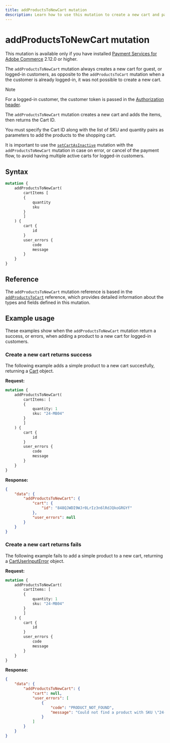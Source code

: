```yaml
---
title: addProductsToNewCart mutation
description: Learn how to use this mutation to create a new cart and payment order in Payment Services for Adobe Commerce, supporting guest and logged-in customers during checkout flows.
---
```


# addProductsToNewCart mutation

<InlineAlert variant="info" slots="text" />

This mutation is available only if you have installed [Payment Services for Adobe Commerce](https://commercemarketplace.adobe.com/magento-payment-services.html) 2.12.0 or higher.

The `addProductsToNewCart` mutation always creates a new cart for guest, or logged-in customers, as opposite to the `addProductsToCart` mutation when a the customer is already logged-in, it was not possible to create a new cart.

>[!NOTE]
>
> For a logged-in customer, the customer token is passed in the [Authorization header](https://developer.adobe.com/commerce/webapi/graphql/usage/authorization-tokens/#customer-tokens).

The `addProductsToNewCart` mutation creates a new cart and adds the items, then returns the Cart ID.

You must specify the Cart ID along with the list of SKU and quantity pairs as parameters to add the products to the shopping cart.

It is important to use the [`setCartAsInactive`](set-cart-inactive.md) mutation with the `addProductsToNewCart` mutation in case on error, or cancel of the payment flow, to avoid having multiple active carts for logged-in customers.

## Syntax

```graphql
mutation {
    addProductsToNewCart(
        cartItems [
        {
            quantity
            sku
        }
        ]
    ) {
        cart {
            id
        }
        user_errors {
            code
            message
        }
    }
}
```

## Reference

The `addProductsToNewCart` mutation reference is based in the [`addProductsToCart`](https://developer.adobe.com/commerce/webapi/graphql-api/index.html#mutation-addProductsToCart) reference, which provides detailed information about the types and fields defined in this mutation.

## Example usage

These examples show when the `addProductsToNewCart` mutation return a success, or errors, when adding a product to a new cart for logged-in customers.

### Create a new cart returns success

The following example adds a simple product to a new cart succesfully, returning a [Cart](https://developer.adobe.com/commerce/webapi/graphql-api/index.html#definition-Cart) object.

**Request:**

```graphql
mutation {
    addProductsToNewCart(
        cartItems: [
        {
            quantity: 1
            sku: "24-MB04"
        }
        ]
    ) {
        cart {
            id
        }
        user_errors {
            code
            message
        }
    }
}
```

**Response:**

```json
{
    "data": {
        "addProductsToNewCart": {
            "cart": {
                "id": "848QJWDI9WJr0LrIz3n6lRdJQkoGRGYf"
            },
            "user_errors": null
        }
    }
}
```

### Create a new cart returns fails

The following example fails to add a simple product to a new cart, returning a [CartUserInputError](https://developer.adobe.com/commerce/webapi/graphql-api/index.html#definition-CartUserInputError) object.

**Request:**

```graphql
mutation {
    addProductsToNewCart(
        cartItems: [
        {
            quantity: 1
            sku: "24-MB04"
        }
        ]
    ) {
        cart {
            id
        }
        user_errors {
            code
            message
        }
    }
}
```

**Response:**

```json
{
    "data": {
        "addProductsToNewCart": {
            "cart": null,
            "user_errors": [
                {
                    "code": "PRODUCT_NOT_FOUND",
                    "message": "Could not find a product with SKU \"24-MB0ee4\""
                }
            ]
        }
    }
}
```

